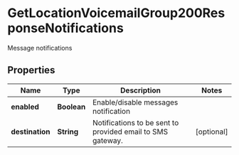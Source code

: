 

# GetLocationVoicemailGroup200ResponseNotifications

Message notifications

## Properties

| Name | Type | Description | Notes |
|------------ | ------------- | ------------- | -------------|
|**enabled** | **Boolean** | Enable/disable messages notification |  |
|**destination** | **String** | Notifications to be sent to provided email to SMS gateway. |  [optional] |



